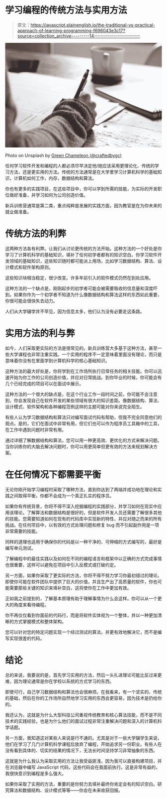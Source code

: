 # 学习编程的传统方法与实用方法

> 原文：<https://javascript.plainenglish.io/the-traditional-vs-practical-approach-of-learning-programming-f696043e3c17?source=collection_archive---------14----------------------->

![](img/806e1e8152aa78d8a40b311c68063e1f.png)

Photo on Unsplash by [Green Chameleon (@craftedbygc)](https://unsplash.com/@craftedbygc)

任何学习软件开发和编程的人都必须尽早决定他/她应该采用更理论化、传统的学习方法，还是更实用的方法。传统的方法通常是在大学里学习计算机科学的基础知识，计算机如何工作，内存，数据结构和算法。

你也有更多的实践项目，在这些项目中，你可以学到所需的技能，为实际的开发职位做好准备，并学习如何为公司创造价值。

新兵训练营通常是第二类，重点纯粹是发展的实践方面，因为教官是在为你未来的就业做准备。

# 传统方法的利弊

这两种方法各有利弊。让我们从讨论更传统的方法开始。这种方法的一个好处是你学习了计算机科学的基础知识，填补了任何初学者都有的知识空白。你学习软件开发领域的基础知识，这些知识随时都可能派上用场，比如学习数据结构、算法、设计模式和软件架构原则。

这些知识块相当稳定，很少改变。许多年前引入的软件模式仍然在到处应用。

这种方法的一个缺点是，刚刚起步的初学者可能会被需要吸收的信息量和深度吓到。如果你作为一个初学者不知道为什么像数据结构和算法这样的东西如此重要，你很可能会很快失去动力。

人们从大学辍学并不罕见，因为信息太多，他们认为没有必要走这条路。

# 实用方法的利与弊

如今，人们采取更实际的方法是很常见的。新兵训练营大多基于这种方法，甚至一些大学课程也非常注重实践。一个实用的程序不一定意味着里面没有理论，而只是意味着你没有在里面学到计算机科学的核心基础知识。

这种方法的最大好处是，你将学到在工作场所执行日常任务的相关技能。你可以迅速开始为你工作的公司创造价值，并应对日常挑战。到你毕业的时候，你可能会有几个已经完成的项目可以在面试中展示。

这种方法的一个很大的缺点是，在这个行业工作一段时间之前，你可能不会注意到，你会发现自己在软件开发的某些领域有很大的知识差距。像数据结构、算法、设计模式、软件架构和各种编程范例这样的主题可能对你来说完全陌生。

有些人认为学习数据结构和算法只对编写面试代码有帮助，但我不完全同意他们的观点。是的，它们在面试中非常有用，但它们也可以作为程序员工具箱中的工具，在工作中遇到问题时非常有用。

通过详细了解数据结构和算法，您可以用一种更高效、更优化的方式来解决问题。当你训练你的大脑去解决问题时，你可以用更简单但更有效的方法来规划解决方案。

# 在任何情况下都需要平衡

无论你刚开始学习编程时采取了哪种方法，直到你达到了两端并成功地在理论和实践之间取得平衡，你都不会成为一个真正扎实的程序员。

如果你有传统背景，你将不得不深入挖掘编程的实践部分，并学习如何在现实中应用该理论。了解算法和数据结构是很好的，但是软件开发人员还需要了解很多其他的技能。您需要知道如何在现有的代码库中实现新的特性，并应对随之而来的所有挑战。在任何项目中，以有效的方式处理问题和修复 bug 而不引起副作用是一项非常需要的技能。

同样的道理也适用于确保你的代码是以一种干净的、可伸缩的方式编写的，最好是编写单元测试。

了解编程中的最佳实践以及如何在不同的编程语言和框架中以正确的方式完成事情也很重要，这样可以避免在项目中引入反模式或打破约定。

另一方面，如果你采取了更实际的方法，你将不得不努力学习你最初错过的理论。即使你可能在软件团队中提供了巨大的价值，并且生产出了高质量的软件，你也可能需要那些关键的知识来填补空白，这将使你在工作中更加有效。

正如我之前提到的，了解基本原理有助于理解事情为什么会这样。你可以从一个更大的角度来看待编程。

你不再仅仅看到你面前的代码行，而是将软件实体视为一个整体，并以一种更加清晰的方式掌握模式和整体架构。

您可以针对您的特定问题实现一个经过测试的算法，并更有效地解决它，而不是编写实现很差的代码。

# 结论

总的来说，我要说的是，首先学习实用的方法，然后一头扎进理论可能比反过来更难，因为理论通常是你在学校以系统的方式学习的东西。

即使可行，自己学习数据结构和算法也会很麻烦。在我看来，有一个坚实的、传统的基础，然后在你的工作场所自然地学习实用的东西会更容易，因为技术是扔给你的。

我还认为，这就是为什么大型科技公司重视传统教育和核心算法技能，而不是不同技术的实践经验，也是为什么他们的面试过程非常注重解决问题和深入的计算机科学话题。

另一方面，我知道这对某些人来说是行不通的。尤其是对于一些大学辍学生来说，他们在学习了几门计算机科学课程后放弃了编程，开始追求另一份职业。有些人在没有看到具体的、切实的结果的情况下，无法长时间坚持学习非常抽象的东西。

这就是为什么我认为采取实用的方法让我受益匪浅，因为我可以直接构建项目，并在浏览器中编写 JavaScript 代码，这些代码会在我面前执行。这是非常有益的，我很快意识到编程是多么强大。

如果你采取了实用的方法，重要的是你努力去填补最终你肯定会有的知识空白。研究算法和数据结构、设计模式等等——你会在未来收获回报。